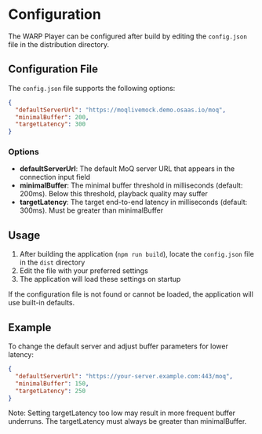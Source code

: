 # Configuration

The WARP Player can be configured after build by editing the `config.json` file in the distribution directory.

## Configuration File

The `config.json` file supports the following options:

```json
{
  "defaultServerUrl": "https://moqlivemock.demo.osaas.io/moq",
  "minimalBuffer": 200,
  "targetLatency": 300
}
```

### Options

- **defaultServerUrl**: The default MoQ server URL that appears in the connection input field
- **minimalBuffer**: The minimal buffer threshold in milliseconds (default: 200ms). Below this threshold, playback quality may suffer
- **targetLatency**: The target end-to-end latency in milliseconds (default: 300ms). Must be greater than minimalBuffer

## Usage

1. After building the application (`npm run build`), locate the `config.json` file in the `dist` directory
2. Edit the file with your preferred settings
3. The application will load these settings on startup

If the configuration file is not found or cannot be loaded, the application will use built-in defaults.

## Example

To change the default server and adjust buffer parameters for lower latency:

```json
{
  "defaultServerUrl": "https://your-server.example.com:443/moq",
  "minimalBuffer": 150,
  "targetLatency": 250
}
```

Note: Setting targetLatency too low may result in more frequent buffer underruns. The targetLatency must always be greater than minimalBuffer.
